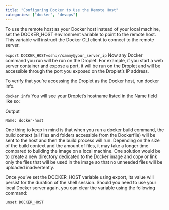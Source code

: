 ```yaml
---
title: "Configuring Docker to Use the Remote Host"
categories: ["docker", "devops"]
---
```



To use the remote host as your Docker host instead of your local machine, set the DOCKER_HOST environment variable to point to the remote host. This variable will instruct the Docker CLI client to connect to the remote server.

`export DOCKER_HOST=ssh://sammy@your_server_ip`
Now any Docker command you run will be run on the Droplet. For example, if you start a web server container and expose a port, it will be run on the Droplet and will be accessible through the port you exposed on the Droplet’s IP address.

To verify that you’re accessing the Droplet as the Docker host, run docker info.

`docker info`
You will see your Droplet’s hostname listed in the Name field like so:

Output
```
Name: docker-host
```
One thing to keep in mind is that when you run a docker build command, the build context (all files and folders accessible from the Dockerfile) will be sent to the host and then the build process will run. Depending on the size of the build context and the amount of files, it may take a longer time compared to building the image on a local machine. One solution would be to create a new directory dedicated to the Docker image and copy or link only the files that will be used in the image so that no unneeded files will be uploaded inadvertently.

Once you’ve set the DOCKER_HOST variable using export, its value will persist for the duration of the shell session. Should you need to use your local Docker server again, you can clear the variable using the following command:

`unset DOCKER_HOST`